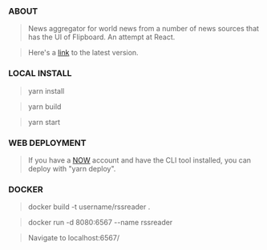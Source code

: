 ### ABOUT

> News aggregator for world news from a number of news sources that has the UI of Flipboard.  An attempt at React.

> Here's a [link]("https://yarr-reader.now.sh") to the latest version.

### LOCAL INSTALL

> yarn install

> yarn build

> yarn start

### WEB DEPLOYMENT

> If you have a [NOW]("https://zeit.co/") account and have the CLI tool installed, you can deploy with "yarn deploy".

### DOCKER

> docker build -t username/rssreader .

> docker run -d 8080:6567 --name rssreader

> Navigate to localhost:6567/

